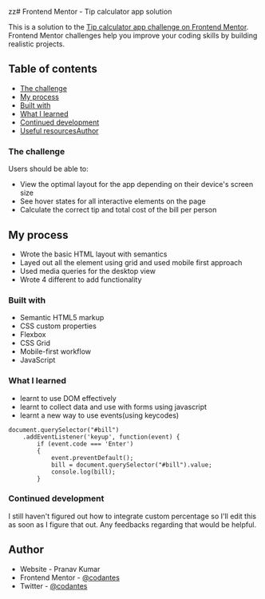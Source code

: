 zz# Frontend Mentor - Tip calculator app solution

This is a solution to the [Tip calculator app challenge on Frontend Mentor](https://www.frontendmentor.io/challenges/tip-calculator-app-ugJNGbJUX). Frontend Mentor challenges help you improve your coding skills by building realistic projects.

## Table of contents

- [The challenge](#the-challenge)
- [My process](#my-process)
- [Built with](#built-with)
- [What I learned](#what-i-learned)
- [Continued development](#continued-development)
- [Useful resources](#useful-resources)[Author](#author)


### The challenge

Users should be able to:

- View the optimal layout for the app depending on their device's screen size
- See hover states for all interactive elements on the page
- Calculate the correct tip and total cost of the bill per person

## My process
- Wrote the basic HTML layout with semantics
- Layed out all the element using grid and used mobile first approach
- Used media queries for the desktop view 
- Wrote 4 different to add functionality
### Built with

- Semantic HTML5 markup
- CSS custom properties
- Flexbox
- CSS Grid
- Mobile-first workflow
- JavaScript

### What I learned
- learnt to use DOM effectively 
- learnt to collect data and use with forms using javascript
- learnt a new way to use events(using keycodes)
```
document.querySelector("#bill")
    .addEventListener('keyup', function(event) {
        if (event.code === 'Enter')
        {
            event.preventDefault();
            bill = document.querySelector("#bill").value;
            console.log(bill);
        }

```

### Continued development

I still haven't figured out how to integrate custom percentage so I'll edit this as soon as I figure that out. Any feedbacks regarding that would be helpful.

## Author

- Website - Pranav Kumar
- Frontend Mentor - [@codantes](https://www.frontendmentor.io/profile/codantes)
- Twitter - [@codantes](https://www.twitter.com/codantes)

